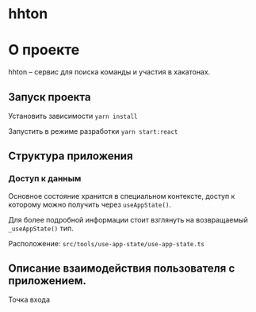 # hhton

# О проекте

hhton – сервис для поиска команды и участия в хакатонах.

## Запуск проекта

Установить зависимости `yarn install`

Запустить в режиме разработки `yarn start:react`

## Структура приложения

### Доступ к данным

Основное состояние хранится в специальном контексте, доступ к которому можно
получить через `useAppState()`.

Для более подробной информации стоит взглянуть на возвращаемый 
`_useAppState()` тип. 

Расположение: `src/tools/use-app-state/use-app-state.ts`

## Описание взаимодействия пользователя с приложением.

Точка входа 